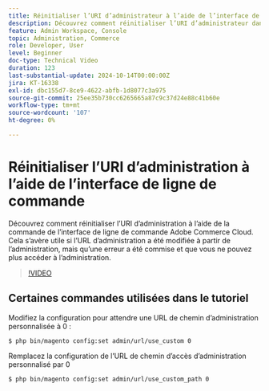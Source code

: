 ```yaml
---
title: Réinitialiser l’URI d’administrateur à l’aide de l’interface de ligne de commande
description: Découvrez comment réinitialiser l’URI d’administrateur dans l’interface de ligne de commande Adobe Commerce Cloud. Cette méthode est pratique lorsque les modifications de l’URL d’administration provoquent des problèmes d’accès.
feature: Admin Workspace, Console
topic: Administration, Commerce
role: Developer, User
level: Beginner
doc-type: Technical Video
duration: 123
last-substantial-update: 2024-10-14T00:00:00Z
jira: KT-16338
exl-id: dbc155d7-8ce9-4622-abfb-1d8077c3a975
source-git-commit: 25ee35b730cc6265665a87c9c37d24e88c41b60e
workflow-type: tm+mt
source-wordcount: '107'
ht-degree: 0%

---
```


# Réinitialiser l’URI d’administration à l’aide de l’interface de ligne de commande

Découvrez comment réinitialiser l’URI d’administration à l’aide de la commande de l’interface de ligne de commande Adobe Commerce Cloud. Cela s’avère utile si l’URL d’administration a été modifiée à partir de l’administration, mais qu’une erreur a été commise et que vous ne pouvez plus accéder à l’administration.

>[!VIDEO](https://video.tv.adobe.com/v/3439694/?learn=on&captions=fre_fr)

## Certaines commandes utilisées dans le tutoriel

Modifiez la configuration pour attendre une URL de chemin d’administration personnalisée à 0 :

`$ php bin/magento config:set admin/url/use_custom 0`

Remplacez la configuration de l’URL de chemin d’accès d’administration personnalisé par 0

`$ php bin/magento config:set admin/url/use_custom_path 0`
